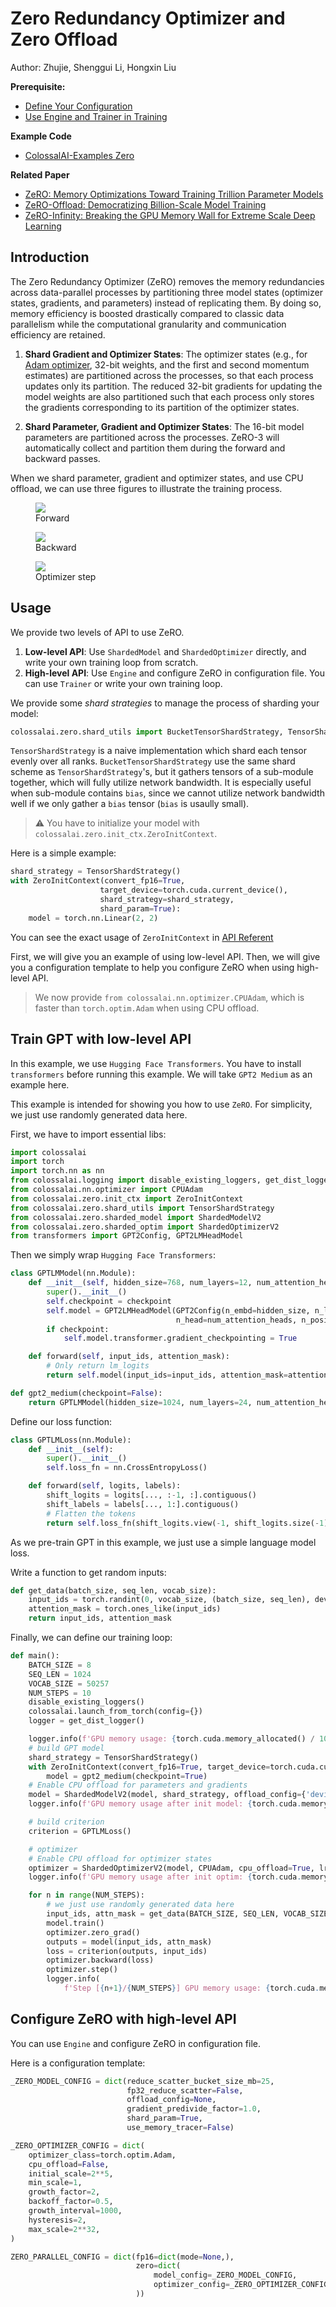 # Zero Redundancy Optimizer and Zero Offload

Author: Zhujie, Shenggui Li, Hongxin Liu

**Prerequisite:**
- [Define Your Configuration](../basics/define_your_config.md)
- [Use Engine and Trainer in Training](../basics/engine_trainer.md)

**Example Code**
- [ColossalAI-Examples Zero](https://github.com/hpcaitech/ColossalAI-Examples/tree/main/features/zero)

**Related Paper**
- [ZeRO: Memory Optimizations Toward Training Trillion Parameter Models](https://arxiv.org/abs/1910.02054)
- [ZeRO-Offload: Democratizing Billion-Scale Model Training](https://arxiv.org/abs/2101.06840)
- [ZeRO-Infinity: Breaking the GPU Memory Wall for Extreme Scale Deep Learning](https://arxiv.org/abs/2104.07857)


## Introduction

The Zero Redundancy Optimizer (ZeRO) removes the memory redundancies across data-parallel processes by partitioning three 
model states (optimizer states, gradients, and parameters) instead of replicating them. 
By doing so, memory efficiency is boosted drastically compared to classic data parallelism while the computational granularity 
and communication efficiency are retained.

1. **Shard Gradient and Optimizer States**: The optimizer states (e.g., for [Adam optimizer](https://arxiv.org/abs/1412.6980), 32-bit weights, 
and the first and second momentum estimates) are partitioned across the processes, so that each process updates only its partition. The reduced 32-bit 
gradients for updating the model weights are also partitioned such that each process 
only stores the gradients corresponding to its partition of the optimizer states.

2. **Shard Parameter, Gradient and Optimizer States**: The 16-bit model parameters are partitioned across the processes. ZeRO-3 will automatically 
collect and partition them during the forward and backward passes.

When we shard parameter, gradient and optimizer states, and use CPU offload, we can use three figures to illustrate the training process.

<figure style={{textAlign: "center"}}>
<img src="https://s2.loli.net/2022/03/17/fL2mXBylc4qAUOv.png"/>
<figcaption>Forward</figcaption>
</figure>

<figure style={{textAlign: "center"}}>
<img src="https://s2.loli.net/2022/03/17/WfsrN71HGTlcCv5.png"/>
<figcaption>Backward</figcaption>
</figure>

<figure style={{textAlign: "center"}}>
<img src="https://s2.loli.net/2022/03/17/6WMmQ2tFxEJ47cv.png"/>
<figcaption>Optimizer step</figcaption>
</figure>

## Usage

We provide two levels of API to use ZeRO.

1. **Low-level API**: Use `ShardedModel` and `ShardedOptimizer` directly, and write your own training loop from scratch.
2. **High-level API**: Use `Engine` and configure ZeRO in configuration file. You can use `Trainer` or write your own training loop.

We provide some *shard strategies* to manage the process of sharding your model:

```python
colossalai.zero.shard_utils import BucketTensorShardStrategy, TensorShardStrategy
```

`TensorShardStrategy` is a naive implementation which shard each tensor evenly over all ranks. `BucketTensorShardStrategy` use the same shard scheme as `TensorShardStrategy`'s, but it gathers tensors of a sub-module together, which will fully utilize network bandwidth. It is especially useful when sub-module contains `bias`, since we cannot utilize network bandwidth well if we only gather a `bias` tensor (`bias` is usaully small).

> ⚠️ You have to initialize your model with `colossalai.zero.init_ctx.ZeroInitContext`.

Here is a simple example:

```python
shard_strategy = TensorShardStrategy()
with ZeroInitContext(convert_fp16=True,
                    target_device=torch.cuda.current_device(),
                    shard_strategy=shard_strategy,
                    shard_param=True):
    model = torch.nn.Linear(2, 2)
```

You can see the exact usage of `ZeroInitContext` in [API Referent](https://TODO)

First, we will give you an example of using low-level API. Then, we will give you a configuration template to help you configure ZeRO when using high-level API.

> We now provide `from colossalai.nn.optimizer.CPUAdam`, which is faster than `torch.optim.Adam` when using CPU offload.

## Train GPT with low-level API

In this example, we use `Hugging Face Transformers`. You have to install `transformers` before running this example. We will take `GPT2 Medium` as an example here. 

This example is intended for showing you how to use `ZeRO`. For simplicity, we just use randomly generated data here.

First, we have to import essential libs:

```python
import colossalai
import torch
import torch.nn as nn
from colossalai.logging import disable_existing_loggers, get_dist_logger
from colossalai.nn.optimizer import CPUAdam
from colossalai.zero.init_ctx import ZeroInitContext
from colossalai.zero.shard_utils import TensorShardStrategy
from colossalai.zero.sharded_model import ShardedModelV2
from colossalai.zero.sharded_optim import ShardedOptimizerV2
from transformers import GPT2Config, GPT2LMHeadModel
```

Then we simply wrap `Hugging Face Transformers`:

```python
class GPTLMModel(nn.Module):
    def __init__(self, hidden_size=768, num_layers=12, num_attention_heads=12, max_seq_len=1024, vocab_size=50257, checkpoint=False):
        super().__init__()
        self.checkpoint = checkpoint
        self.model = GPT2LMHeadModel(GPT2Config(n_embd=hidden_size, n_layer=num_layers,
                                     n_head=num_attention_heads, n_positions=max_seq_len, n_ctx=max_seq_len, vocab_size=vocab_size))
        if checkpoint:
            self.model.transformer.gradient_checkpointing = True

    def forward(self, input_ids, attention_mask):
        # Only return lm_logits
        return self.model(input_ids=input_ids, attention_mask=attention_mask, use_cache=not self.checkpoint)[0]

def gpt2_medium(checkpoint=False):
    return GPTLMModel(hidden_size=1024, num_layers=24, num_attention_heads=16, checkpoint=checkpoint)
```

Define our loss function:

```python
class GPTLMLoss(nn.Module):
    def __init__(self):
        super().__init__()
        self.loss_fn = nn.CrossEntropyLoss()

    def forward(self, logits, labels):
        shift_logits = logits[..., :-1, :].contiguous()
        shift_labels = labels[..., 1:].contiguous()
        # Flatten the tokens
        return self.loss_fn(shift_logits.view(-1, shift_logits.size(-1)), shift_labels.view(-1))
```

As we pre-train GPT in this example, we just use a simple language model loss.

Write a function to get random inputs:

```python
def get_data(batch_size, seq_len, vocab_size):
    input_ids = torch.randint(0, vocab_size, (batch_size, seq_len), device=torch.cuda.current_device())
    attention_mask = torch.ones_like(input_ids)
    return input_ids, attention_mask
```

Finally, we can define our training loop:

```python
def main():
    BATCH_SIZE = 8
    SEQ_LEN = 1024
    VOCAB_SIZE = 50257
    NUM_STEPS = 10
    disable_existing_loggers()
    colossalai.launch_from_torch(config={})
    logger = get_dist_logger()

    logger.info(f'GPU memory usage: {torch.cuda.memory_allocated() / 1024**2:.2f} MB', ranks=[0])
    # build GPT model
    shard_strategy = TensorShardStrategy()
    with ZeroInitContext(convert_fp16=True, target_device=torch.cuda.current_device(), shard_strategy=shard_strategy, shard_param=True):
        model = gpt2_medium(checkpoint=True)
    # Enable CPU offload for parameters and gradients
    model = ShardedModelV2(model, shard_strategy, offload_config={'device': 'cpu'})
    logger.info(f'GPU memory usage after init model: {torch.cuda.memory_allocated() / 1024**2:.2f} MB', ranks=[0])

    # build criterion
    criterion = GPTLMLoss()

    # optimizer
    # Enable CPU offload for optimizer states
    optimizer = ShardedOptimizerV2(model, CPUAdam, cpu_offload=True, lr=1e-3)
    logger.info(f'GPU memory usage after init optim: {torch.cuda.memory_allocated() / 1024**2:.2f} MB', ranks=[0])

    for n in range(NUM_STEPS):
        # we just use randomly generated data here
        input_ids, attn_mask = get_data(BATCH_SIZE, SEQ_LEN, VOCAB_SIZE)
        model.train()
        optimizer.zero_grad()
        outputs = model(input_ids, attn_mask)
        loss = criterion(outputs, input_ids)
        optimizer.backward(loss)
        optimizer.step()
        logger.info(
            f'Step [{n+1}/{NUM_STEPS}] GPU memory usage: {torch.cuda.memory_allocated() / 1024**2:.2f} MB', ranks=[0])
```

## Configure ZeRO with high-level API

You can use `Engine` and configure ZeRO in configuration file.

Here is a configuration template:

```python
_ZERO_MODEL_CONFIG = dict(reduce_scatter_bucket_size_mb=25,
                          fp32_reduce_scatter=False,
                          offload_config=None,
                          gradient_predivide_factor=1.0,
                          shard_param=True,
                          use_memory_tracer=False)

_ZERO_OPTIMIZER_CONFIG = dict(
    optimizer_class=torch.optim.Adam,
    cpu_offload=False,
    initial_scale=2**5,
    min_scale=1,
    growth_factor=2,
    backoff_factor=0.5,
    growth_interval=1000,
    hysteresis=2,
    max_scale=2**32,
)

ZERO_PARALLEL_CONFIG = dict(fp16=dict(mode=None,),
                            zero=dict(
                                model_config=_ZERO_MODEL_CONFIG,
                                optimizer_config=_ZERO_OPTIMIZER_CONFIG,
                            ))
```